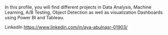 In this profile, you will find different projects in Data Analysis, Machine Learning, A/B Testing, Object Detection as well as visualization Dashboards using Power BI and Tableau.

LinkedIn
https://www.linkedin.com/in/aya-abulnasr-01903/

<!---
AyaAbulnasr/AyaAbulnasr is a ✨ special ✨ repository because its `README.md` (this file) appears on your GitHub profile.
You can click the Preview link to take a look at your changes.
--->
